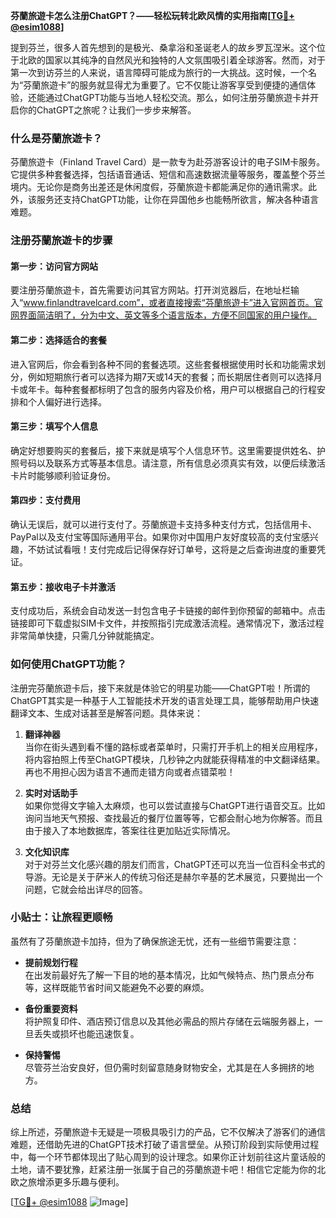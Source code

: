 **芬蘭旅遊卡怎么注册ChatGPT？——轻松玩转北欧风情的实用指南[[TG💪+ @esim1088](https://t.me/s/esim1088)]**

提到芬兰，很多人首先想到的是极光、桑拿浴和圣诞老人的故乡罗瓦涅米。这个位于北欧的国家以其纯净的自然风光和独特的人文氛围吸引着全球游客。然而，对于第一次到访芬兰的人来说，语言障碍可能成为旅行的一大挑战。这时候，一个名为“芬蘭旅遊卡”的服务就显得尤为重要了。它不仅能让游客享受到便捷的通信体验，还能通过ChatGPT功能与当地人轻松交流。那么，如何注册芬蘭旅遊卡并开启你的ChatGPT之旅呢？让我们一步步来解答。

### 什么是芬蘭旅遊卡？

芬蘭旅遊卡（Finland Travel Card）是一款专为赴芬游客设计的电子SIM卡服务。它提供多种套餐选择，包括语音通话、短信和高速数据流量等服务，覆盖整个芬兰境内。无论你是商务出差还是休闲度假，芬蘭旅遊卡都能满足你的通讯需求。此外，该服务还支持ChatGPT功能，让你在异国他乡也能畅所欲言，解决各种语言难题。

### 注册芬蘭旅遊卡的步骤

#### 第一步：访问官方网站

要注册芬蘭旅遊卡，首先需要访问其官方网站。打开浏览器后，在地址栏输入“www.finlandtravelcard.com”，或者直接搜索“芬蘭旅遊卡”进入官网首页。官网界面简洁明了，分为中文、英文等多个语言版本，方便不同国家的用户操作。

#### 第二步：选择适合的套餐

进入官网后，你会看到各种不同的套餐选项。这些套餐根据使用时长和功能需求划分，例如短期旅行者可以选择为期7天或14天的套餐；而长期居住者则可以选择月卡或年卡。每种套餐都标明了包含的服务内容及价格，用户可以根据自己的行程安排和个人偏好进行选择。

#### 第三步：填写个人信息

确定好想要购买的套餐后，接下来就是填写个人信息环节。这里需要提供姓名、护照号码以及联系方式等基本信息。请注意，所有信息必须真实有效，以便后续激活卡片时能够顺利验证身份。

#### 第四步：支付费用

确认无误后，就可以进行支付了。芬蘭旅遊卡支持多种支付方式，包括信用卡、PayPal以及支付宝等国际通用平台。如果你对中国用户友好度较高的支付宝感兴趣，不妨试试看哦！支付完成后记得保存好订单号，这将是之后查询进度的重要凭证。

#### 第五步：接收电子卡并激活

支付成功后，系统会自动发送一封包含电子卡链接的邮件到你预留的邮箱中。点击链接即可下载虚拟SIM卡文件，并按照指引完成激活流程。通常情况下，激活过程非常简单快捷，只需几分钟就能搞定。

### 如何使用ChatGPT功能？

注册完芬蘭旅遊卡后，接下来就是体验它的明星功能——ChatGPT啦！所谓的ChatGPT其实是一种基于人工智能技术开发的语言处理工具，能够帮助用户快速翻译文本、生成对话甚至是解答问题。具体来说：

1. **翻译神器**  
   当你在街头遇到看不懂的路标或者菜单时，只需打开手机上的相关应用程序，将内容拍照上传至ChatGPT模块，几秒钟之内就能获得精准的中文翻译结果。再也不用担心因为语言不通而走错方向或者点错菜啦！

2. **实时对话助手**  
   如果你觉得文字输入太麻烦，也可以尝试直接与ChatGPT进行语音交互。比如询问当地天气预报、查找最近的餐厅位置等等，它都会耐心地为你解答。而且由于接入了本地数据库，答案往往更加贴近实际情况。

3. **文化知识库**  
   对于对芬兰文化感兴趣的朋友们而言，ChatGPT还可以充当一位百科全书式的导游。无论是关于萨米人的传统习俗还是赫尔辛基的艺术展览，只要抛出一个问题，它就会给出详尽的回答。

### 小贴士：让旅程更顺畅

虽然有了芬蘭旅遊卡加持，但为了确保旅途无忧，还有一些细节需要注意：

- **提前规划行程**  
  在出发前最好先了解一下目的地的基本情况，比如气候特点、热门景点分布等，这样既能节省时间又能避免不必要的麻烦。
  
- **备份重要资料**  
  将护照复印件、酒店预订信息以及其他必需品的照片存储在云端服务器上，一旦丢失或损坏也能迅速恢复。

- **保持警惕**  
  尽管芬兰治安良好，但仍需时刻留意随身财物安全，尤其是在人多拥挤的地方。

### 总结

综上所述，芬蘭旅遊卡无疑是一项极具吸引力的产品，它不仅解决了游客们的通信难题，还借助先进的ChatGPT技术打破了语言壁垒。从预订阶段到实际使用过程中，每一个环节都体现出了贴心周到的设计理念。如果你正计划前往这片童话般的土地，请不要犹豫，赶紧注册一张属于自己的芬蘭旅遊卡吧！相信它定能为你的北欧之旅增添更多乐趣与便利。

[[TG💪+ @esim1088](https://t.me/s/esim1088) ![Image](https://i.postimg.cc/4NQfJmqS/Snipaste-2025-05-13-00-14-12.png)]